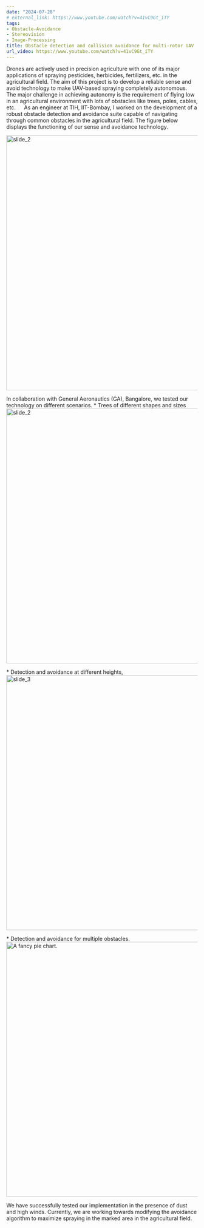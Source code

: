 ```yaml
---
date: "2024-07-28"
# external_link: https://www.youtube.com/watch?v=41vC9Gt_iTY
tags:
- Obstacle-Avoidance
- Stereovision
- Image-Processing
title: Obstacle detection and collision avoidance for multi-rotor UAV
url_video: https://www.youtube.com/watch?v=41vC9Gt_iTY
---
```

Drones are actively used in precision agriculture with one of its major applications of spraying pesticides, herbicides, fertilizers, etc. in the agricultural field. The aim of this project is to develop a reliable sense and avoid technology to make UAV-based spraying completely autonomous. The major challenge in achieving autonomy is the requirement of flying low in an agricultural environment with lots of obstacles like trees, poles, cables, etc.
  As an engineer at TIH, IIT-Bombay, I worked on the development of a robust obstacle detection and avoidance suite capable of navigating through common obstacles in the agricultural field. The figure below displays the functioning of our sense and avoidance technology.
<div class="figure">
<img src="{{< blogdown/postref >}}index.en_files/figure-html/sna_gif.gif" alt="slide_2" width="672" />
<p class="caption"><span id="fig:pie"></span></p>
</div>
In collaboration with General Aeronautics (GA), Bangalore, we tested our technology on different scenarios.
* Trees of different shapes and sizes
<div class="figure">
<img src="{{< blogdown/postref >}}index.en_files/figure-html/slide_2.gif" alt="slide_2" width="672" />
<p class="caption"><span id="fig:pie"></span></p>
</div>
* Detection and avoidance at different heights,
<div class="figure">
<img src="{{< blogdown/postref >}}index.en_files/figure-html/slide_3.gif" alt="slide_3" width="672" />
<p class="caption"><span id="fig:pie"></span></p>
</div>
* Detection and avoidance for multiple obstacles.
<div class="figure">
<img src="{{< blogdown/postref >}}index.en_files/figure-html/slide_4.gif" alt="A fancy pie chart." width="672" />
<p class="caption"><span id="fig:pie"></span></p>
</div>
We have successfully tested our implementation in the presence of dust and high winds. Currently, we are working towards modifying the avoidance algorithm to maximize spraying in the marked area in the agricultural field.

<!--more-->
